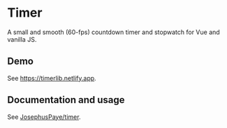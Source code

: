 # Timer

A small and smooth (60-fps) countdown timer and stopwatch for Vue and vanilla JS.

## Demo

See <https://timerlib.netlify.app>.

## Documentation and usage

See [JosephusPaye/timer](https://github.com/JosephusPaye/timer#timer).
